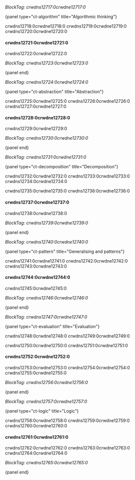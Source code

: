 *BlockTag: crwdns12717:0crwdne12717:0*

{panel type="ct-algorithm" title="Algorithmic thinking"}

crwdns12718:0crwdne12718:0 crwdns12719:0crwdne12719:0 crwdns12720:0crwdne12720:0

#### crwdns12721:0crwdne12721:0

crwdns12722:0crwdne12722:0

*BlockTag: crwdns12723:0crwdne12723:0*

{panel end}

*BlockTag: crwdns12724:0crwdne12724:0*

{panel type="ct-abstraction" title="Abstraction"}

crwdns12725:0crwdne12725:0 crwdns12726:0crwdne12726:0 crwdns12727:0crwdne12727:0

#### crwdns12728:0crwdne12728:0

crwdns12729:0crwdne12729:0

*BlockTag: crwdns12730:0crwdne12730:0*

{panel end}

*BlockTag: crwdns12731:0crwdne12731:0*

{panel type="ct-decomposition" title="Decomposition"}

crwdns12732:0crwdne12732:0 crwdns12733:0crwdne12733:0 crwdns12734:0crwdne12734:0

crwdns12735:0crwdne12735:0 crwdns12736:0crwdne12736:0

#### crwdns12737:0crwdne12737:0

crwdns12738:0crwdne12738:0

*BlockTag: crwdns12739:0crwdne12739:0*

{panel end}

*BlockTag: crwdns12740:0crwdne12740:0*

{panel type="ct-pattern" title="Generalising and patterns"}

crwdns12741:0crwdne12741:0 crwdns12742:0crwdne12742:0 crwdns12743:0crwdne12743:0

#### crwdns12744:0crwdne12744:0

crwdns12745:0crwdne12745:0

*BlockTag: crwdns12746:0crwdne12746:0*

{panel end}

*BlockTag: crwdns12747:0crwdne12747:0*

{panel type="ct-evaluation" title="Evaluation"}

crwdns12748:0crwdne12748:0 crwdns12749:0crwdne12749:0

crwdns12750:0crwdne12750:0 crwdns12751:0crwdne12751:0

#### crwdns12752:0crwdne12752:0

crwdns12753:0crwdne12753:0 crwdns12754:0crwdne12754:0 crwdns12755:0crwdne12755:0

*BlockTag: crwdns12756:0crwdne12756:0*

{panel end}

*BlockTag: crwdns12757:0crwdne12757:0*

{panel type="ct-logic" title="Logic"}

crwdns12758:0crwdne12758:0 crwdns12759:0crwdne12759:0 crwdns12760:0crwdne12760:0

#### crwdns12761:0crwdne12761:0

crwdns12762:0crwdne12762:0 crwdns12763:0crwdne12763:0 crwdns12764:0crwdne12764:0

*BlockTag: crwdns12765:0crwdne12765:0*

{panel end}